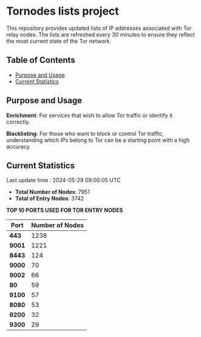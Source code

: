 # Tornodes lists project

This repository provides updated lists of IP addresses associated with Tor relay nodes. The lists are refreshed every 30 minutes to ensure they reflect the most current state of the Tor network.

## Table of Contents

- [Purpose and Usage](#purpose-and-usage)
- [Current Statistics](#current-statistics)


## Purpose and Usage

**Enrichment**: For services that wish to allow Tor traffic or identify it correctly.

**Blacklisting**: For those who want to block or control Tor traffic, understanding which IPs belong to Tor can be a starting point with a high accuracy.

## Current Statistics

Last update time : 2024-05-28 09:00:05 UTC

- **Total Number of Nodes**: 7951
- **Total of Entry Nodes**: 3742

**TOP 10 PORTS USED FOR TOR ENTRY NODES**

| **Port** | **Number of Nodes** |
|------|-----------------|
| **443**   | 1238  |
| **9001**   | 1221  |
| **8443**   | 124  |
| **9000**   | 70  |
| **9002**   | 66  |
| **80**   | 59  |
| **9100**   | 57  |
| **8080**   | 53  |
| **9200**   | 32  |
| **9300**   | 29  |

